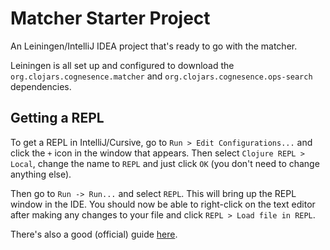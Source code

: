 # Matcher Starter Project
An Leiningen/IntelliJ IDEA project that's ready to go with the matcher.

Leiningen is all set up and configured to download the `org.clojars.cognesence.matcher` and `org.clojars.cognesence.ops-search` dependencies.

## Getting a REPL
To get a REPL in IntelliJ/Cursive, go to `Run > Edit Configurations...` and click the `+` icon in the window that appears. Then select `Clojure REPL > Local`, change the name to `REPL` and just click `OK` (you don't need to change anything else).

Then go to `Run -> Run...` and select `REPL`. This will bring up the REPL window in the IDE. You should now be able to right-click on the text editor after making any changes to your file and click `REPL > Load file in REPL`.

There's also a good (official) guide [here](https://cursive-ide.com/userguide/repl.html).
